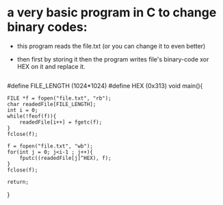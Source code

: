 # a very basic program in C to change binary codes:
- this program reads the file.txt (or you can change it to even better)
- then first by storing it then the program writes file's binary-code xor HEX on it
  and replace it.

  ```c
#define FILE_LENGTH (1024*1024)
#define HEX (0x313)
void main(){

    FILE *f = fopen("file.txt", "rb");
    char readedFile[FILE_LENGTH];
    int i = 0; 
    while(!feof(f)){
        readedFile[i++] = fgetc(f);
    }
    fclose(f);

    f = fopen("file.txt", "wb");
    for(int j = 0; j<i-1 ; j++){
        fputc((readedFile[j]^HEX), f);
    }
    fclose(f);

    return;
}
  ``` 

